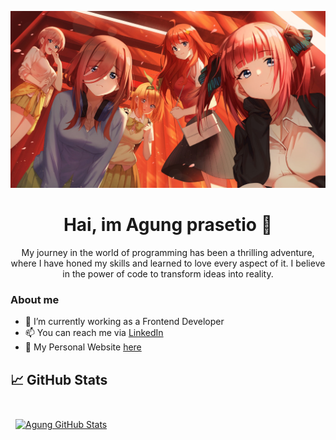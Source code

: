 ![MasterHead](https://github.com/prasagungg/prasagungg/blob/main/wallpaperflare.com_wallpaper.jpg)
# <div align="center">Hai, im Agung prasetio 👋</div>
<div align="center">My journey in the world of programming has been a thrilling adventure, where I have honed my skills and learned to love every aspect of it.
I believe in the power of code to transform ideas into reality.</div>

### About me
- 💼 I’m currently working as a Frontend Developer
- 📫 You can reach me via [LinkedIn](https://www.linkedin.com/in/agung-prasetio18)
- 🔱 My Personal Website [here](https://agungprasetio.vercel.app)

## &#x1f4c8; GitHub Stats

<br>

<a href="https://github.com/braydoncoyer">
  <img align="center" style="margin:0.5rem" src="https://github-readme-stats.vercel.app/api?username=prasagungg&show_icons=true&line_height=27&count_private=true&title_color=ffffff&text_color=c9cacc&icon_color=4AB097&bg_color=1A2B34" alt="Agung GitHub Stats" />
</a>







